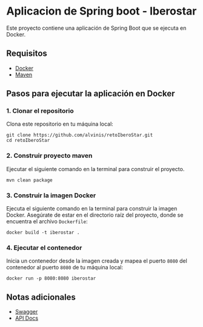 # Aplicacion de Spring boot - Iberostar

Este proyecto contiene una aplicación de Spring Boot que se ejecuta en Docker.

## Requisitos

- [Docker](https://www.docker.com/products/docker-desktop)
- [Maven](https://maven.apache.org/download.cgi)
## Pasos para ejecutar la aplicación en Docker 

### 1. Clonar el repositorio

Clona este repositorio en tu máquina local:

 ```
 git clone https://github.com/alvinis/retoIberoStar.git
 cd retoIberoStar
 ```

### 2. Construir proyecto maven

Ejecutar el siguiente comando en la terminal para construir el proyecto.

 ```
 mvn clean package
 ```

### 3. Construir la imagen Docker

Ejecuta el siguiente comando en la terminal para construir la imagen Docker. Asegúrate de estar en el directorio raíz del proyecto, donde se encuentra el archivo `Dockerfile`:

```
docker build -t iberostar .
```
### 4. Ejecutar el contenedor

Inicia un contenedor desde la imagen creada y mapea el puerto `8080` del contenedor al puerto `8080` de tu máquina local:

```
docker run -p 8080:8080 iberostar
```

## Notas adicionales

- [Swagger](http://localhost:8080/swagger-ui/index.html)
- [API Docs](http://localhost:8080/v3/api-docs)
